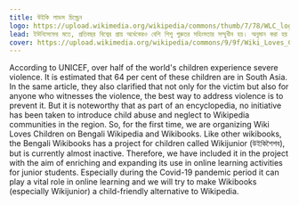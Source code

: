 ```yaml
---
title: উইকি লাভস চিল্ড্রেন
logo: https://upload.wikimedia.org/wikipedia/commons/thumb/7/78/WLC_logo.svg/150px-WLC_logo.svg.png
lead: ইউনিসেফের মতে, প্রতিবছর বিশ্বের প্রায় অর্ধেকেরও বেশি শিশু গুরুতর সহিংসতার সম্মুখীন হয়। অনুমান করা হয় যে এই শিশুদের মধ্যে ৬৪ শতাংশই দক্ষিণ এশিয়ায়।
cover: https://upload.wikimedia.org/wikipedia/commons/9/9f/Wiki_Loves_Children_2021_banner.svg
---
```

According to UNICEF, over half of the world's children experience severe violence. It is estimated that 64 per cent of these children are in South Asia. In the same article, they also clarified that not only for the victim but also for anyone who witnesses the violence, the best way to address violence is to prevent it. But it is noteworthy that as part of an encyclopedia, no initiative has been taken to introduce child abuse and neglect to Wikipedia communities in the region. So, for the first time, we are organizing Wiki Loves Children on Bengali Wikipedia and Wikibooks. Like other wikibooks, the Bengali Wikibooks has a project for children called Wikijunior (উইকিশৈশব), but is currently almost inactive. Therefore, we have included it in the project with the aim of enriching and expanding its use in online learning activities for junior students. Especially during the Covid-19 pandemic period it can play a vital role in online learning and we will try to make Wikibooks (especially Wikijunior) a child-friendly alternative to Wikipedia.